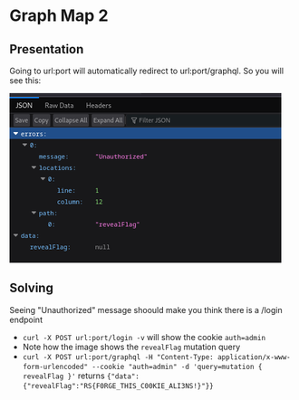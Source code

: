 # Graph Map 2
## Presentation
Going to url:port will automatically redirect to url:port/graphql. So you will see this:

![](image.png)
## Solving
Seeing "Unauthorized" message shoould make you think there is a /login endpoint
- `curl -X POST url:port/login -v` will show the cookie `auth=admin`
- Note how the image shows the `revealFlag` mutation query
- `curl -X POST url:port/graphql -H "Content-Type: application/x-www-form-urlencoded" --cookie "auth=admin" -d 'query=mutation { revealFlag }'` returns `{"data":{"revealFlag":"RS{F0RGE_THIS_C00KIE_ALI3NS!}"}}`
